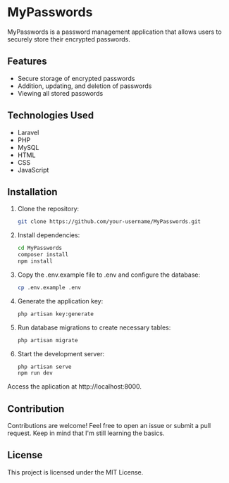 # MyPasswords

MyPasswords is a password management application that allows users to securely store their encrypted passwords.

## Features

- Secure storage of encrypted passwords
- Addition, updating, and deletion of passwords
- Viewing all stored passwords

## Technologies Used

- Laravel
- PHP
- MySQL
- HTML
- CSS
- JavaScript

## Installation

1. Clone the repository:
 
   ```bash
   git clone https://github.com/your-username/MyPasswords.git
3. Install dependencies:
  
   ```bash
   cd MyPasswords
   composer install
   npm install
4. Copy the .env.example file to .env and configure the database:
    
    ```bash
    cp .env.example .env
5. Generate the application key:
    
    ```bash
    php artisan key:generate
6. Run database migrations to create necessary tables:

    ```bash
    php artisan migrate
7. Start the development server:
   
   ```bash
   php artisan serve
   npm run dev
Access the aplication at http://localhost:8000.

## Contribution

Contributions are welcome! Feel free to open an issue or submit a pull request. Keep in mind that I'm still learning the basics.

## License

This project is licensed under the MIT License.

